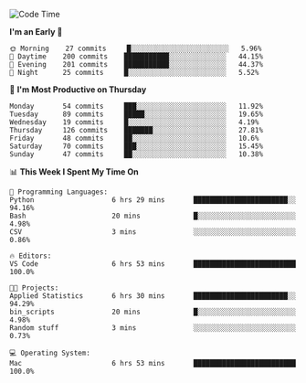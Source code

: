 <!--START_SECTION:waka-->
![Code Time](http://img.shields.io/badge/Code%20Time-263%20hrs%2033%20mins-blue)

**I'm an Early 🐤** 

```text
🌞 Morning    27 commits     █░░░░░░░░░░░░░░░░░░░░░░░░   5.96% 
🌆 Daytime    200 commits    ███████████░░░░░░░░░░░░░░   44.15% 
🌃 Evening    201 commits    ███████████░░░░░░░░░░░░░░   44.37% 
🌙 Night      25 commits     █░░░░░░░░░░░░░░░░░░░░░░░░   5.52%

```
📅 **I'm Most Productive on Thursday** 

```text
Monday       54 commits     ███░░░░░░░░░░░░░░░░░░░░░░   11.92% 
Tuesday      89 commits     █████░░░░░░░░░░░░░░░░░░░░   19.65% 
Wednesday    19 commits     █░░░░░░░░░░░░░░░░░░░░░░░░   4.19% 
Thursday     126 commits    ███████░░░░░░░░░░░░░░░░░░   27.81% 
Friday       48 commits     ██░░░░░░░░░░░░░░░░░░░░░░░   10.6% 
Saturday     70 commits     ███░░░░░░░░░░░░░░░░░░░░░░   15.45% 
Sunday       47 commits     ██░░░░░░░░░░░░░░░░░░░░░░░   10.38%

```


📊 **This Week I Spent My Time On** 

```text
💬 Programming Languages: 
Python                   6 hrs 29 mins       ███████████████████████░░   94.16% 
Bash                     20 mins             █░░░░░░░░░░░░░░░░░░░░░░░░   4.98% 
CSV                      3 mins              ░░░░░░░░░░░░░░░░░░░░░░░░░   0.86%

🔥 Editors: 
VS Code                  6 hrs 53 mins       █████████████████████████   100.0%

🐱‍💻 Projects: 
Applied Statistics       6 hrs 30 mins       ███████████████████████░░   94.29% 
bin_scripts              20 mins             █░░░░░░░░░░░░░░░░░░░░░░░░   4.98% 
Random stuff             3 mins              ░░░░░░░░░░░░░░░░░░░░░░░░░   0.73%

💻 Operating System: 
Mac                      6 hrs 53 mins       █████████████████████████   100.0%

```


<!--END_SECTION:waka-->
